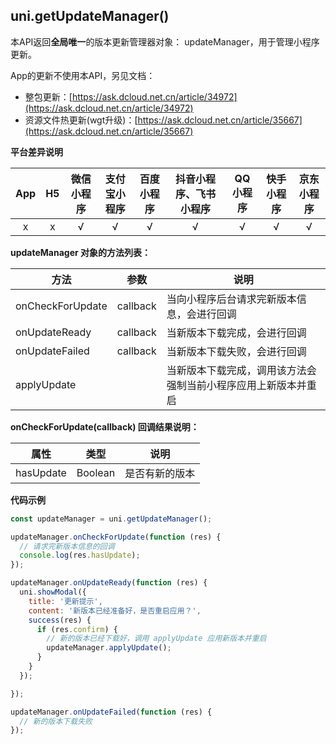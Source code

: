 ## uni.getUpdateManager()

本API返回**全局唯一**的版本更新管理器对象： updateManager，用于管理小程序更新。

App的更新不使用本API，另见文档：
- 整包更新：[https://ask.dcloud.net.cn/article/34972](https://ask.dcloud.net.cn/article/34972)
- 资源文件热更新(wgt升级)：[https://ask.dcloud.net.cn/article/35667](https://ask.dcloud.net.cn/article/35667)

**平台差异说明**

|App|H5|微信小程序|支付宝小程序|百度小程序|抖音小程序、飞书小程序|QQ小程序|快手小程序|京东小程序|
|:-:|:-:|:-:|:-:|:-:|:-:|:-:|:-:|:-:|
|x|x|√|√|√|√|√|√|√|

**updateManager 对象的方法列表：**

|方法				|参数		|说明															|
|---|---|---|
|onCheckForUpdate	|callback	|当向小程序后台请求完新版本信息，会进行回调						|
|onUpdateReady		|callback	|当新版本下载完成，会进行回调									|
|onUpdateFailed		|callback	|当新版本下载失败，会进行回调									|
|applyUpdate		|			|当新版本下载完成，调用该方法会强制当前小程序应用上新版本并重启	|

**onCheckForUpdate(callback) 回调结果说明：**

|属性|类型|说明|
|---|---|---|
|hasUpdate|Boolean|是否有新的版本	|

**代码示例**

```javascript
const updateManager = uni.getUpdateManager();

updateManager.onCheckForUpdate(function (res) {
  // 请求完新版本信息的回调
  console.log(res.hasUpdate);
});

updateManager.onUpdateReady(function (res) {
  uni.showModal({
    title: '更新提示',
    content: '新版本已经准备好，是否重启应用？',
    success(res) {
      if (res.confirm) {
        // 新的版本已经下载好，调用 applyUpdate 应用新版本并重启
        updateManager.applyUpdate();
      }
    }
  });

});

updateManager.onUpdateFailed(function (res) {
  // 新的版本下载失败
});
```
